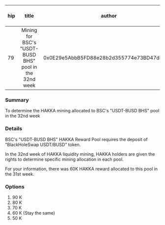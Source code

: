 | hip | title | author | created | duration | Snapshot Block Number |
|----------|:----------:|:----------:|:----------:|:----------:|:----------:|
| 79 | Mining for BSC's "USDT-BUSD BHS" pool in the 32nd week | 0x0E29e5AbbB5FD88e28b2d355774e73BD47dE3bcd | 2021-04-06 13:00 | 1 | 12185979 |


### Summary
To determine the HAKKA mining allocated to BSC's "USDT-BUSD BHS" pool in the 32nd week

### Details

BSC's "USDT-BUSD BHS" HAKKA Reward Pool requires the deposit of "BlackHoleSwap USDT/BUSD" token.

In the 32nd week of HAKKA liquidity mining, HAKKA holders are given the rights to determine specific mining allocation in each pool.

For your information, there was 60K HAKKA reward allocated to this pool in the 31st week.

### Options
1. 90 K
2. 80 K
3. 70 K
4. 60 K (Stay the same)
5. 50 K
